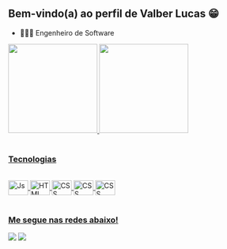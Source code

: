 ## Bem-vindo(a) ao perfil de Valber Lucas 😁
- 👩🏻‍💻 Engenheiro de Software
 <div>
   <a href="https://github.com/ValberLucas">
   <img height="180em" src="https://github-readme-stats.vercel.app/api?username=ValberLucas&show_icons=true&theme=dracula&include_all_commits=true&count_private=true"/>
   <img height="180em" src="https://github-readme-stats.vercel.app/api/top-langs/?username=ValberLucas&layout=compact&langs_count=6&theme=tokyonight"/>
</div>
<br>

### Tecnologias
    
<div style="display: inline_block"><br>
  <img align="center" alt="Js" height="30" width="40" src="https://img.shields.io/badge/Java-ED8B00?style=for-the-badge&logo=openjdk&logoColor=white">
  <img align="center" alt="HTML" height="30" width="40" src="https://img.shields.io/badge/JavaScript-F7DF1E?style=for-the-badge&logo=javascript&logoColor=black">
  <img align="center" alt="CSS" height="30" width="40" src="https://img.shields.io/badge/HTML5-E34F26?style=for-the-badge&logo=html5&logoColor=white">
  <img align="center" alt="CSS" height="30" width="40" src="https://img.shields.io/badge/CSS3-1572B6?style=for-the-badge&logo=css3&logoColor=white">
  <img align="center" alt="CSS" height="30" width="40" src="https://img.shields.io/badge/Spring-6DB33F?style=for-the-badge&logo=spring&logoColor=white">
</div>
 
<br>
 
### Me segue nas redes abaixo!
 
<div> 
  <a href = "mailto:valberlucas1520@gmail.com"><img src="https://img.shields.io/badge/-Gmail-%23333?style=for-the-badge&logo=gmail&logoColor=white" target="_blank"></a>
  <a href="https://www.linkedin.com/in/valber-lucas" target="_blank"><img src="https://img.shields.io/badge/-LinkedIn-%230077B5?style=for-the-badge&logo=linkedin&logoColor=white" target="_blank"></a>
</div>
